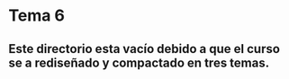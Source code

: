 # Tema 6

## Este directorio esta vacío debido a que el curso se a rediseñado y compactado en tres temas.